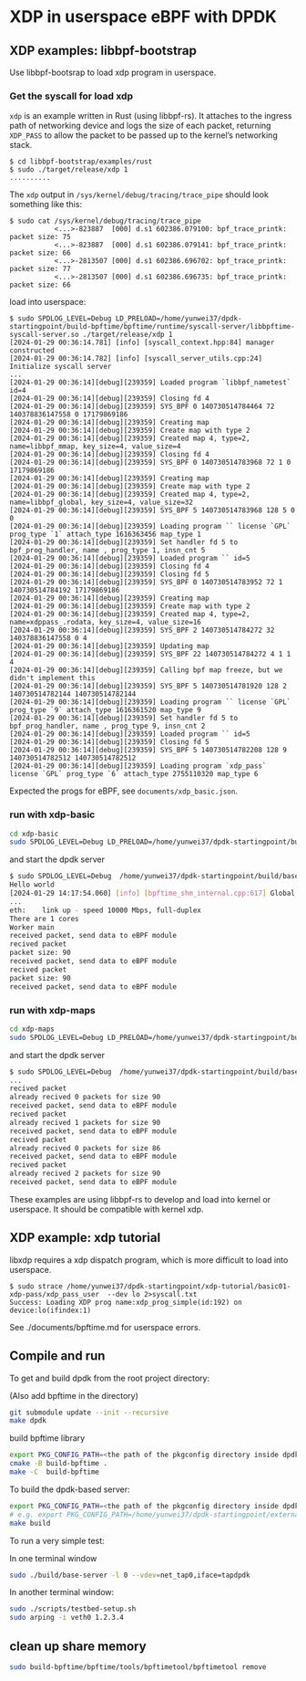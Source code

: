 # XDP in userspace eBPF with DPDK

## XDP examples: libbpf-bootstrap

Use libbpf-bootsrap to load xdp program in userspace.

### Get the syscall for load xdp

`xdp` is an example written in Rust (using libbpf-rs). It attaches to
the ingress path of networking device and logs the size of each packet,
returning `XDP_PASS` to allow the packet to be passed up to the kernel’s
networking stack.

```shell
$ cd libbpf-bootstrap/examples/rust
$ sudo ./target/release/xdp 1
..........
```

The `xdp` output in `/sys/kernel/debug/tracing/trace_pipe` should look
something like this:

```shell
$ sudo cat /sys/kernel/debug/tracing/trace_pipe
           <...>-823887  [000] d.s1 602386.079100: bpf_trace_printk: packet size: 75
           <...>-823887  [000] d.s1 602386.079141: bpf_trace_printk: packet size: 66
           <...>-2813507 [000] d.s1 602386.696702: bpf_trace_printk: packet size: 77
           <...>-2813507 [000] d.s1 602386.696735: bpf_trace_printk: packet size: 66
```

load into userspace:

```console
$ sudo SPDLOG_LEVEL=Debug LD_PRELOAD=/home/yunwei37/dpdk-startingpoint/build-bpftime/bpftime/runtime/syscall-server/libbpftime-syscall-server.so ./target/release/xdp 1
[2024-01-29 00:36:14.781] [info] [syscall_context.hpp:84] manager constructed
[2024-01-29 00:36:14.782] [info] [syscall_server_utils.cpp:24] Initialize syscall server
...
[2024-01-29 00:36:14][debug][239359] Loaded program `libbpf_nametest` id=4
[2024-01-29 00:36:14][debug][239359] Closing fd 4
[2024-01-29 00:36:14][debug][239359] SYS_BPF 0 140730514784464 72 140378836147558 0 17179869186
[2024-01-29 00:36:14][debug][239359] Creating map
[2024-01-29 00:36:14][debug][239359] Create map with type 2
[2024-01-29 00:36:14][debug][239359] Created map 4, type=2, name=libbpf_mmap, key_size=4, value_size=4
[2024-01-29 00:36:14][debug][239359] Closing fd 4
[2024-01-29 00:36:14][debug][239359] SYS_BPF 0 140730514783968 72 1 0 17179869186
[2024-01-29 00:36:14][debug][239359] Creating map
[2024-01-29 00:36:14][debug][239359] Create map with type 2
[2024-01-29 00:36:14][debug][239359] Created map 4, type=2, name=libbpf_global, key_size=4, value_size=32
[2024-01-29 00:36:14][debug][239359] SYS_BPF 5 140730514783968 128 5 0 0
[2024-01-29 00:36:14][debug][239359] Loading program `` license `GPL` prog_type `1` attach_type 1616363456 map_type 1
[2024-01-29 00:36:14][debug][239359] Set handler fd 5 to bpf_prog_handler, name , prog_type 1, insn_cnt 5
[2024-01-29 00:36:14][debug][239359] Loaded program `` id=5
[2024-01-29 00:36:14][debug][239359] Closing fd 4
[2024-01-29 00:36:14][debug][239359] Closing fd 5
[2024-01-29 00:36:14][debug][239359] SYS_BPF 0 140730514783952 72 1 140730514784192 17179869186
[2024-01-29 00:36:14][debug][239359] Creating map
[2024-01-29 00:36:14][debug][239359] Create map with type 2
[2024-01-29 00:36:14][debug][239359] Created map 4, type=2, name=xdppass_.rodata, key_size=4, value_size=16
[2024-01-29 00:36:14][debug][239359] SYS_BPF 2 140730514784272 32 140378836147558 0 4
[2024-01-29 00:36:14][debug][239359] Updating map
[2024-01-29 00:36:14][debug][239359] SYS_BPF 22 140730514784272 4 1 1 4
[2024-01-29 00:36:14][debug][239359] Calling bpf map freeze, but we didn't implement this
[2024-01-29 00:36:14][debug][239359] SYS_BPF 5 140730514781920 128 2 140730514782144 140730514782144
[2024-01-29 00:36:14][debug][239359] Loading program `` license `GPL` prog_type `9` attach_type 1616361520 map_type 9
[2024-01-29 00:36:14][debug][239359] Set handler fd 5 to bpf_prog_handler, name , prog_type 9, insn_cnt 2
[2024-01-29 00:36:14][debug][239359] Loaded program `` id=5
[2024-01-29 00:36:14][debug][239359] Closing fd 5
[2024-01-29 00:36:14][debug][239359] SYS_BPF 5 140730514782208 128 9 140730514782512 140730514782512
[2024-01-29 00:36:14][debug][239359] Loading program `xdp_pass` license `GPL` prog_type `6` attach_type 2755110320 map_type 6
```

Expected the progs for eBPF, see `documents/xdp_basic.json`.

### run with xdp-basic

```sh
cd xdp-basic
sudo SPDLOG_LEVEL=Debug LD_PRELOAD=/home/yunwei37/dpdk-startingpoint/build-bpftime/bpftime/runtime/syscall-server/libbpftime-syscall-server.so ./target/release/xdp 1
```

and start the dpdk server

```sh
$ sudo SPDLOG_LEVEL=Debug  /home/yunwei37/dpdk-startingpoint/build/base-server  -l 0 --vdev=net_tap0,iface=tapdpdk
Hello world
[2024-01-29 14:17:54.060] [info] [bpftime_shm_internal.cpp:617] Global shm constructed. shm_open_type 1 for bpftime_maps_shm
...
eth:    link up - speed 10000 Mbps, full-duplex
There are 1 cores
Worker main
received packet, send data to eBPF module
recived packet
packet size: 90
received packet, send data to eBPF module
recived packet
packet size: 90
received packet, send data to eBPF module
```

### run with xdp-maps

```sh
cd xdp-maps
sudo SPDLOG_LEVEL=Debug LD_PRELOAD=/home/yunwei37/dpdk-startingpoint/build-bpftime/bpftime/runtime/syscall-server/libbpftime-syscall-server.so ./target/release/xdp 1
```

and start the dpdk server

```sh
$ sudo SPDLOG_LEVEL=Debug  /home/yunwei37/dpdk-startingpoint/build/base-server  -l 0 --vdev=net_tap0,iface=tapdpdk
...
recived packet
already recived 0 packets for size 90
received packet, send data to eBPF module
recived packet
already recived 1 packets for size 90
received packet, send data to eBPF module
recived packet
already recived 0 packets for size 86
received packet, send data to eBPF module
recived packet
already recived 2 packets for size 90
received packet, send data to eBPF module
```

These examples are using libbpf-rs to develop and load into kernel or userspace. It should be compatible with kernel xdp.

## XDP example: xdp tutorial

libxdp requires a xdp dispatch program, which is more difficult to load into userspace.

```console
$ sudo strace /home/yunwei37/dpdk-startingpoint/xdp-tutorial/basic01-xdp-pass/xdp_pass_user  --dev lo 2>syscall.txt
Success: Loading XDP prog name:xdp_prog_simple(id:192) on device:lo(ifindex:1)
```

See ./documents/bpftime.md for userspace errors.

## Compile and run

To get and build dpdk from the root project directory:

(Also add bpftime in the directory)

```sh
git submodule update --init --recursive
make dpdk
```

build bpftime library

```sh
export PKG_CONFIG_PATH=<the path of the pkgconfig directory inside dpdk>
cmake -B build-bpftime .
make -C  build-bpftime
```

To build the dpdk-based server:

```sh
export PKG_CONFIG_PATH=<the path of the pkgconfig directory inside dpdk>
# e.g. export PKG_CONFIG_PATH=/home/yunwei37/dpdk-startingpoint/external/dpdk/install-dir/lib/x86_64-linux-gnu/pkgconfig
make build
```

To run a very simple test:

In one terminal window

```sh
sudo ./build/base-server -l 0 --vdev=net_tap0,iface=tapdpdk
```

In another terminal window:

```sh
sudo ./scripts/testbed-setup.sh
sudo arping -i veth0 1.2.3.4
```

## clean up share memory

```sh
sudo build-bpftime/bpftime/tools/bpftimetool/bpftimetool remove
```
